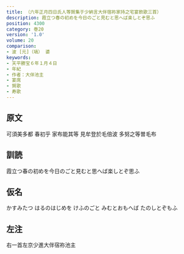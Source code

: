 ```yaml
---
title: （六年正月四日氏人等賀集于少納言大伴宿祢家持之宅宴飲歌三首）
description: 霞立つ春の初めを今日のごと見むと思へば楽しとぞ思ふ
position: 4300
category: 巻20
version: '1.0'
volume: 20
comparison:
- 波 [元]（塙） 婆
keywords:
- 天平勝宝６年１月４日
- 年紀
- 作者：大伴池主
- 宴席
- 賀歌
- 寿歌
---
```


## 原文

可須美多都 春初乎 家布能其等 見牟登於毛倍波 多努之等曽毛布

## 訓読

霞立つ春の初めを今日のごと見むと思へば楽しとぞ思ふ

## 仮名

かすみたつ はるのはじめを けふのごと みむとおもへば たのしとぞもふ

## 左注

右一首左京少進大伴宿祢池主
